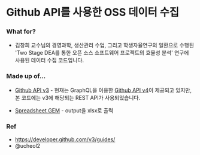 # Github API를 사용한 OSS 데이터 수집

### What for?

- 김창희 교수님의 경영과학, 생산관리 수업, 그리고 학생자율연구의 일환으로 수행된 
'Two Stage DEA를 통한 오픈 소스 소프트웨어 프로젝트의 효율성 분석' 연구에 사용된 데이터 수집 코드입니다.

### Made up of...

- [Github API v3](https://developer.github.com/v3/) - 현재는 GraphQL을 이용한 [Github API v4](https://developer.github.com/v4/)이 제공되고 있지만, 본 코드에는 v3에 해당되는 REST API가 사용되었습니다.

- [Spreadsheet GEM](https://github.com/zdavatz/spreadsheet) - output을 xlsx로 출력

### Ref

- https://developer.github.com/v3/guides/
- @ucheol2
